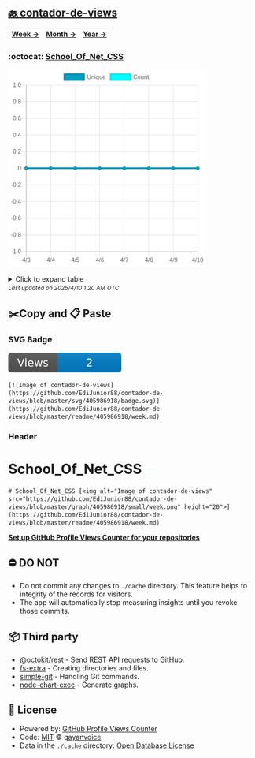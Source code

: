 ## [🔙 contador-de-views](https://github.com/EdiJunior88/contador-de-views)
| [**Week →**](https://github.com/EdiJunior88/contador-de-views/blob/master/readme/405986918/week.md) | [**Month →**](https://github.com/EdiJunior88/contador-de-views/blob/master/readme/405986918/month.md) | [**Year →**](https://github.com/EdiJunior88/contador-de-views/blob/master/readme/405986918/year.md) |
| ---- | ---- | ----- |
### :octocat: [School_Of_Net_CSS](https://github.com/EdiJunior88/School_Of_Net_CSS)
![Image of contador-de-views](https://github.com/EdiJunior88/contador-de-views/blob/master/graph/405986918/large/week.png)

<details>
	<summary>Click to expand table</summary>
	<h2>:calendar: Week Page Views Table</h2>
<table>
	<tr>
		<th>
			Last Updated
		</th>
		<th>
			Unique
		</th>
		<th>
			Count
		</th>
	</tr>
	<tr>
		<td>
			<code>2025/4/10</code>
		</td>
		<td>
			<code>0</code>
		</td>
		<td>
			<code>0</code>
		</td>
	</tr>
	<tr>
		<td>
			<code>2025/4/9</code>
		</td>
		<td>
			<code>0</code>
		</td>
		<td>
			<code>0</code>
		</td>
	</tr>
	<tr>
		<td>
			<code>2025/4/8</code>
		</td>
		<td>
			<code>0</code>
		</td>
		<td>
			<code>0</code>
		</td>
	</tr>
	<tr>
		<td>
			<code>2025/4/7</code>
		</td>
		<td>
			<code>0</code>
		</td>
		<td>
			<code>0</code>
		</td>
	</tr>
	<tr>
		<td>
			<code>2025/4/6</code>
		</td>
		<td>
			<code>0</code>
		</td>
		<td>
			<code>0</code>
		</td>
	</tr>
	<tr>
		<td>
			<code>2025/4/5</code>
		</td>
		<td>
			<code>0</code>
		</td>
		<td>
			<code>0</code>
		</td>
	</tr>
	<tr>
		<td>
			<code>2025/4/4</code>
		</td>
		<td>
			<code>0</code>
		</td>
		<td>
			<code>0</code>
		</td>
	</tr>
	<tr>
		<td>
			<code>2025/4/3</code>
		</td>
		<td>
			<code>0</code>
		</td>
		<td>
			<code>0</code>
		</td>
	</tr>
</table>

</details>
<small><i>Last updated on 2025/4/10 1:20 AM UTC</i></small>

## ✂️Copy and 📋 Paste
### SVG Badge
[![Image of contador-de-views](https://github.com/EdiJunior88/contador-de-views/blob/master/svg/405986918/badge.svg)](https://github.com/EdiJunior88/contador-de-views/blob/master/readme/405986918/week.md)
```readme
[![Image of contador-de-views](https://github.com/EdiJunior88/contador-de-views/blob/master/svg/405986918/badge.svg)](https://github.com/EdiJunior88/contador-de-views/blob/master/readme/405986918/week.md)
```
### Header
# School_Of_Net_CSS [<img alt="Image of contador-de-views" src="https://github.com/EdiJunior88/contador-de-views/blob/master/graph/405986918/small/week.png" height="20">](https://github.com/EdiJunior88/contador-de-views/blob/master/readme/405986918/week.md)
```readme
# School_Of_Net_CSS [<img alt="Image of contador-de-views" src="https://github.com/EdiJunior88/contador-de-views/blob/master/graph/405986918/small/week.png" height="20">](https://github.com/EdiJunior88/contador-de-views/blob/master/readme/405986918/week.md)
```
[**Set up GitHub Profile Views Counter for your repositories**](https://github.com/gayanvoice/github-profile-views-counter)
## ⛔ DO NOT
- Do not commit any changes to `./cache` directory. This feature helps to integrity of the records for visitors.
- The app will automatically stop measuring insights until you revoke those commits.
## 📦 Third party

- [@octokit/rest](https://www.npmjs.com/package/@octokit/rest) - Send REST API requests to GitHub.
- [fs-extra](https://www.npmjs.com/package/fs-extra) - Creating directories and files.
- [simple-git](https://www.npmjs.com/package/simple-git) - Handling Git commands.
- [node-chart-exec](https://www.npmjs.com/package/node-chart-exec) - Generate graphs.
## 📄 License
- Powered by: [GitHub Profile Views Counter](https://github.com/gayanvoice/github-profile-views-counter)
- Code: [MIT](./LICENSE) © [gayanvoice](https://github.com/gayanvoice/github-profile-views-counter)
- Data in the `./cache` directory: [Open Database License](https://opendatacommons.org/licenses/odbl/1-0/)